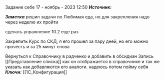 
Задание себе
 17 - ноябрь - 2023  12:50 
***Источник:*** 

***Заметка*** 
решил задачи по Любимая еда, но для закрепления надо через неделю их пройти

сделать упражнение 10.2 еще раз

Закрепить Курс по СКД, я его прошел за пару дней, но его можно прочесть и за 25 минут снова

Вернуться к Справочнику в радченко и добавить в обсидиан Запись [[Представление списка]] как он отображается в справочнике и так же указать как добавляются его аналоги. надеюсь потом пойму себя
***Ключи:*** [[1С_Конфигурация]] 